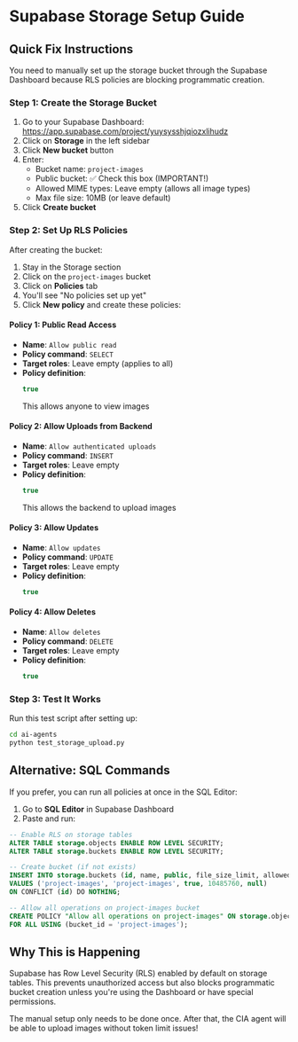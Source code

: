 # Supabase Storage Setup Guide

## Quick Fix Instructions

You need to manually set up the storage bucket through the Supabase Dashboard because RLS policies are blocking programmatic creation.

### Step 1: Create the Storage Bucket

1. Go to your Supabase Dashboard: https://app.supabase.com/project/yuysysshjqiozxlihudz
2. Click on **Storage** in the left sidebar
3. Click **New bucket** button
4. Enter:
   - Bucket name: `project-images`
   - Public bucket: ✅ Check this box (IMPORTANT!)
   - Allowed MIME types: Leave empty (allows all image types)
   - Max file size: 10MB (or leave default)
5. Click **Create bucket**

### Step 2: Set Up RLS Policies

After creating the bucket:

1. Stay in the Storage section
2. Click on the `project-images` bucket
3. Click on **Policies** tab
4. You'll see "No policies set up yet"
5. Click **New policy** and create these policies:

#### Policy 1: Public Read Access
- **Name**: `Allow public read`
- **Policy command**: `SELECT`
- **Target roles**: Leave empty (applies to all)
- **Policy definition**: 
  ```sql
  true
  ```
  This allows anyone to view images

#### Policy 2: Allow Uploads from Backend
- **Name**: `Allow authenticated uploads`
- **Policy command**: `INSERT`
- **Target roles**: Leave empty
- **Policy definition**:
  ```sql
  true
  ```
  This allows the backend to upload images

#### Policy 3: Allow Updates
- **Name**: `Allow updates`
- **Policy command**: `UPDATE`
- **Target roles**: Leave empty
- **Policy definition**:
  ```sql
  true
  ```

#### Policy 4: Allow Deletes
- **Name**: `Allow deletes`
- **Policy command**: `DELETE`
- **Target roles**: Leave empty
- **Policy definition**:
  ```sql
  true
  ```

### Step 3: Test It Works

Run this test script after setting up:

```bash
cd ai-agents
python test_storage_upload.py
```

## Alternative: SQL Commands

If you prefer, you can run all policies at once in the SQL Editor:

1. Go to **SQL Editor** in Supabase Dashboard
2. Paste and run:

```sql
-- Enable RLS on storage tables
ALTER TABLE storage.objects ENABLE ROW LEVEL SECURITY;
ALTER TABLE storage.buckets ENABLE ROW LEVEL SECURITY;

-- Create bucket (if not exists)
INSERT INTO storage.buckets (id, name, public, file_size_limit, allowed_mime_types)
VALUES ('project-images', 'project-images', true, 10485760, null)
ON CONFLICT (id) DO NOTHING;

-- Allow all operations on project-images bucket
CREATE POLICY "Allow all operations on project-images" ON storage.objects
FOR ALL USING (bucket_id = 'project-images');
```

## Why This is Happening

Supabase has Row Level Security (RLS) enabled by default on storage tables. This prevents unauthorized access but also blocks programmatic bucket creation unless you're using the Dashboard or have special permissions.

The manual setup only needs to be done once. After that, the CIA agent will be able to upload images without token limit issues!